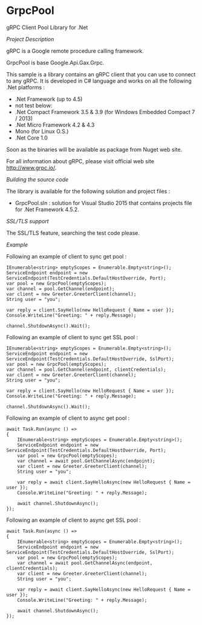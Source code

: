 # GrpcPool

gRPC Client Pool Library for .Net

*Project Description*

gRPC is a Google remote procedure calling framework.

GrpcPool is base Google.Api.Gax.Grpc.

This sample is a library contains an gRPC client that you can use to connect to any gRPC. It is developed in C# language and works on all the following .Net platforms :

* .Net Framework (up to 4.5)
* not test below:
* .Net Compact Framework 3.5 & 3.9 (for Windows Embedded Compact 7 / 2013)
* .Net Micro Framework 4.2 & 4.3
* Mono (for Linux O.S.)
* .Net Core 1.0

Soon as the binaries will be available as package from Nuget web site.
 

For all information about gRPC, please visit official web site  http://www.grpc.io/.

*Building the source code*

The library is available for the following solution and project files :

* GrpcPool.sln : solution for Visual Studio 2015 that contains projects file for .Net Framework 4.5.2.

*SSL/TLS support*

The SSL/TLS feature, searching the test code please.

*Example*

Following an example of client to sync get pool :

```
IEnumerable<string> emptyScopes = Enumerable.Empty<string>();
ServiceEndpoint endpoint = new ServiceEndpoint(TestCredentials.DefaultHostOverride, Port);
var pool = new GrpcPool(emptyScopes);
var channel = pool.GetChannel(endpoint);
var client = new Greeter.GreeterClient(channel);
String user = "you";

var reply = client.SayHello(new HelloRequest { Name = user });
Console.WriteLine("Greeting: " + reply.Message);

channel.ShutdownAsync().Wait();
```

Following an example of client to sync get SSL pool :

```
IEnumerable<string> emptyScopes = Enumerable.Empty<string>();
ServiceEndpoint endpoint = new ServiceEndpoint(TestCredentials.DefaultHostOverride, SslPort);
var pool = new GrpcPool(emptyScopes);
var channel = pool.GetChannel(endpoint, clientCredentials);
var client = new Greeter.GreeterClient(channel);
String user = "you";

var reply = client.SayHello(new HelloRequest { Name = user });
Console.WriteLine("Greeting: " + reply.Message);

channel.ShutdownAsync().Wait();
```

Following an example of client to async get pool :

```
await Task.Run(async () =>
{
    IEnumerable<string> emptyScopes = Enumerable.Empty<string>();
    ServiceEndpoint endpoint = new ServiceEndpoint(TestCredentials.DefaultHostOverride, Port);
    var pool = new GrpcPool(emptyScopes);
    var channel = await pool.GetChannelAsync(endpoint);
    var client = new Greeter.GreeterClient(channel);
    String user = "you";

    var reply = await client.SayHelloAsync(new HelloRequest { Name = user });
    Console.WriteLine("Greeting: " + reply.Message);

    await channel.ShutdownAsync();
});
```

Following an example of client to async get SSL pool :

```
await Task.Run(async () =>
{
    IEnumerable<string> emptyScopes = Enumerable.Empty<string>();
    ServiceEndpoint endpoint = new ServiceEndpoint(TestCredentials.DefaultHostOverride, SslPort);
    var pool = new GrpcPool(emptyScopes);
    var channel = await pool.GetChannelAsync(endpoint, clientCredentials);
    var client = new Greeter.GreeterClient(channel);
    String user = "you";

    var reply = await client.SayHelloAsync(new HelloRequest { Name = user });
    Console.WriteLine("Greeting: " + reply.Message);

    await channel.ShutdownAsync();
});
```
